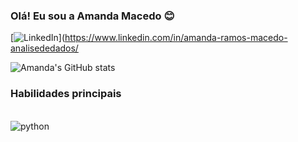 ### Olá! Eu sou a Amanda Macedo 😊

[![LinkedIn](https://img.shields.io/badge/LinkedIn-0077B5?style=for-the-badge&logo=linkedin&logoColor=white)](https://www.linkedin.com/in/amanda-ramos-macedo-analisededados/

![Amanda's GitHub stats](https://github-readme-stats.vercel.app/api?username=amanda-macedo&show_icons=true&theme=dracula)

### Habilidades principais
<div style="display:inline_block"><br/>
  <img align="center" alt="python" src="https://img.shields.io/badge/Python-3776AB?style=for-the-badge&logo=python&logoColor=white" />
</div>
